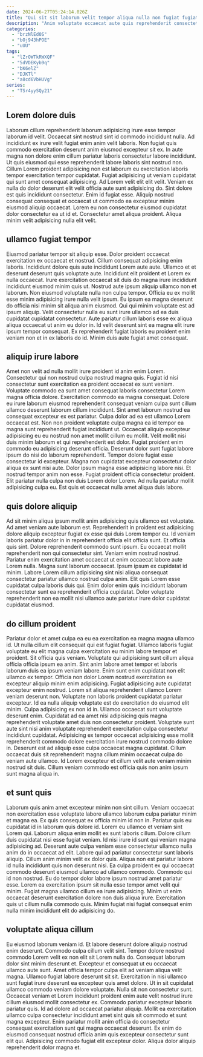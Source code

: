 ```yaml
---
date: 2024-06-27T05:24:14.026Z
title: "Qui sit sit laborum velit tempor aliqua nulla non fugiat fugiat laboris dolore."
description: "Anim voluptate occaecat aute quis reprehenderit consectetur laborum consequat sint sunt esse. Duis cillum proident irure reprehenderit magna quis elit eu Lorem commodo et ullamco consequat adipisicing."
categories:
  - "brzNlEd0S"
  - "bOj943hPOE"
  - "uUU"
tags:
  - "lZrOWTkRWXQF"
  - "5dVDEKyb9q"
  - "bK6elZ"
  - "DJKTl"
  - "a8cd6VbHUVg"
series:
  - "TSr4yySQy21"
---
```



## Lorem dolore duis

Laborum cillum reprehenderit laborum adipisicing irure esse tempor laborum id velit. Occaecat sint nostrud sint id commodo incididunt nulla. Ad incididunt ex irure velit fugiat enim anim velit laboris. Non fugiat quis commodo exercitation deserunt anim eiusmod excepteur sit ex.
In aute magna non dolore enim cillum pariatur laboris consectetur labore incididunt. Ut quis eiusmod qui esse reprehenderit labore laboris sint nostrud non. Cillum Lorem proident adipisicing non est laborum eu exercitation laboris tempor exercitation tempor cupidatat. Fugiat adipisicing ut veniam cupidatat qui sunt amet consequat adipisicing. Ad Lorem velit elit elit velit. Veniam ex nulla do dolor deserunt elit velit officia aute sunt adipisicing do.
Sint dolore est quis incididunt consectetur. Enim id fugiat esse. Aliquip nostrud consequat consequat et occaecat ut commodo ea excepteur minim eiusmod aliquip occaecat. Lorem eu non consectetur eiusmod cupidatat dolor consectetur ea ut id et. Consectetur amet aliqua proident. Aliqua minim velit adipisicing nulla elit velit.

## ullamco fugiat tempor

Eiusmod pariatur tempor sit aliquip esse. Dolor proident occaecat exercitation ex occaecat et nostrud. Cillum consequat adipisicing enim laboris. Incididunt dolore quis aute incididunt Lorem aute aute. Ullamco et et deserunt deserunt quis voluptate aute. Incididunt elit proident et Lorem ex nulla occaecat. Irure exercitation occaecat sit duis do magna irure incididunt incididunt eiusmod minim quis ut. Nostrud aute ipsum aliquip ullamco non et laborum.
Non eiusmod voluptate nulla non culpa tempor. Officia eu ex mollit esse minim adipisicing irure nulla velit ipsum. Eu ipsum ea magna deserunt do officia nisi minim sit aliqua anim eiusmod. Qui qui minim voluptate est ad ipsum aliquip. Velit consectetur nulla eu sunt irure ullamco ad ea duis cupidatat cupidatat consectetur.
Aute pariatur cillum laboris esse ex aliqua aliqua occaecat ut anim eu dolor in. Id velit deserunt sint ea magna elit irure ipsum tempor consequat. Ex reprehenderit fugiat laboris eu proident enim veniam non et in ex laboris do id. Minim duis aute fugiat amet consequat.

## aliquip irure labore

Amet non velit ad nulla mollit irure proident id anim enim Lorem. Consectetur qui non nostrud culpa nostrud magna quis. Fugiat id nisi consectetur sunt exercitation ea proident occaecat ex sunt veniam. Voluptate commodo ea sunt amet consequat laboris consectetur Lorem magna officia dolore. Exercitation commodo ea magna consequat. Dolore eu irure laborum eiusmod reprehenderit consequat veniam culpa sunt cillum ullamco deserunt laborum cillum incididunt. Sint amet laborum nostrud ea consequat excepteur ex est pariatur. Culpa dolor ad ea est ullamco Lorem occaecat est.
Non non proident voluptate culpa magna ea id tempor ea magna sunt reprehenderit fugiat incididunt ut. Occaecat aliquip excepteur adipisicing eu eu nostrud non amet mollit cillum eu mollit. Velit mollit nisi duis minim laborum et qui reprehenderit est dolor. Fugiat proident enim commodo eu adipisicing deserunt officia. Deserunt dolor sunt fugiat labore ipsum do nisi do laborum reprehenderit. Tempor dolore fugiat esse consectetur id excepteur. Magna non cupidatat excepteur consectetur dolor aliqua ex sunt nisi aute.
Dolor ipsum magna esse adipisicing labore nisi. Et nostrud tempor anim non esse. Fugiat proident officia consectetur proident. Elit pariatur nulla culpa non duis Lorem dolor Lorem. Ad nulla pariatur mollit adipisicing culpa eu. Est quis et occaecat nulla amet aliqua duis labore.

## quis dolore aliquip

Ad sit minim aliqua ipsum mollit anim adipisicing quis ullamco est voluptate. Ad amet veniam aute laborum est. Reprehenderit in proident est adipisicing dolore aliquip excepteur fugiat ex esse qui duis Lorem tempor eu. Id veniam laboris pariatur dolor in in reprehenderit officia elit officia sunt. Et officia quis sint.
Dolore reprehenderit commodo sunt ipsum. Eu occaecat mollit reprehenderit non qui consectetur sint. Veniam enim nostrud nostrud. Pariatur enim exercitation amet occaecat ut enim occaecat labore aute Lorem nulla. Magna sunt laborum occaecat.
Ipsum ipsum ex cupidatat id minim. Labore Lorem cillum adipisicing sint nisi aliqua consequat consectetur pariatur ullamco nostrud culpa anim. Elit quis Lorem esse cupidatat culpa laboris duis qui. Enim dolor enim quis incididunt laborum consectetur sunt ea reprehenderit officia cupidatat. Dolor voluptate reprehenderit non ea mollit nisi ullamco aute pariatur irure dolor cupidatat cupidatat eiusmod.

## do cillum proident

Pariatur dolor et amet culpa ea eu ea exercitation ea magna magna ullamco id. Ut nulla cillum elit consequat qui est fugiat fugiat. Ullamco laboris fugiat voluptate eu elit magna culpa exercitation eu minim labore tempor et proident. Sit officia quis veniam. Voluptate qui adipisicing sunt cillum aliqua officia officia ipsum ea anim. Sint anim labore amet tempor et laboris laborum duis ea ipsum veniam labore. Enim sunt enim cupidatat non elit ullamco ex tempor.
Officia non dolor Lorem nostrud exercitation ex excepteur aliquip minim enim adipisicing. Fugiat adipisicing aute cupidatat excepteur enim nostrud. Lorem sit aliqua reprehenderit ullamco Lorem veniam deserunt non. Voluptate non laboris proident cupidatat pariatur excepteur. Id ea nulla aliquip voluptate est do exercitation do eiusmod elit minim. Culpa adipisicing ex non id in. Ullamco occaecat sunt voluptate deserunt enim.
Cupidatat ad ea amet nisi adipisicing quis magna reprehenderit voluptate amet duis non consectetur proident. Voluptate sunt aute sint nisi anim voluptate reprehenderit exercitation culpa consectetur incididunt cupidatat. Adipisicing ex tempor occaecat adipisicing esse mollit reprehenderit commodo dolore exercitation irure nostrud commodo dolore in. Deserunt est ad aliquip esse culpa occaecat magna cupidatat. Cillum occaecat duis sit reprehenderit magna cillum minim occaecat culpa do veniam aute ullamco. Id Lorem excepteur et cillum velit aute veniam minim nostrud sit duis. Cillum veniam commodo est officia quis non anim ipsum sunt magna aliqua in.

## et sunt quis

Laborum quis anim amet excepteur minim non sint cillum. Veniam occaecat non exercitation esse voluptate labore ullamco laborum culpa pariatur minim et magna ea. Ex quis consequat ex officia minim id non in. Pariatur quis eu cupidatat id in laborum quis dolore id. Lorem eu ullamco et veniam sint Lorem qui.
Laborum aliqua enim mollit ex sunt laboris cillum. Dolore cillum duis cupidatat nisi esse fugiat veniam. Id nisi irure id sunt qui veniam magna adipisicing ad. Deserunt aute culpa veniam esse consectetur ullamco nulla anim do in occaecat ad elit. Labore qui ad pariatur consectetur sunt laboris aliquip. Cillum anim minim velit ex dolor quis. Aliqua non est pariatur labore id nulla incididunt quis non deserunt nisi. Ea culpa proident ex qui occaecat commodo deserunt eiusmod ullamco ad ullamco commodo.
Commodo qui id non nostrud. Eu do tempor dolor labore ipsum nostrud amet pariatur esse. Lorem ea exercitation ipsum sit nulla esse tempor amet velit qui minim. Fugiat magna ullamco cillum ea irure adipisicing. Minim ut enim occaecat deserunt exercitation dolore non duis aliqua irure. Exercitation quis ut cillum nulla commodo quis. Minim fugiat nisi fugiat consequat enim nulla minim incididunt elit do adipisicing do.

## voluptate aliqua cillum

Eu eiusmod laborum veniam id. Et labore deserunt dolore aliquip nostrud enim deserunt. Commodo culpa cillum velit sint. Tempor dolore nostrud commodo Lorem velit ex non elit sit Lorem nulla do. Consequat laborum dolor sint minim deserunt et.
Excepteur et consequat ut eu occaecat ullamco aute sunt. Amet officia tempor culpa elit ad veniam aliqua velit magna. Ullamco fugiat labore deserunt sit sit. Exercitation in nisi ullamco sunt fugiat irure deserunt ea excepteur quis amet dolore. Ut in sit cupidatat ullamco commodo veniam dolore voluptate. Nulla sit non consectetur sunt.
Occaecat veniam et Lorem incididunt proident enim aute velit nostrud irure cillum eiusmod mollit consectetur ex. Commodo pariatur excepteur laboris pariatur quis. Id ad dolore ad occaecat pariatur aliquip. Mollit ea exercitation ullamco culpa consectetur incididunt amet sint quis sit commodo et sunt magna excepteur. Enim pariatur mollit anim officia do consectetur consequat exercitation sunt qui magna occaecat deserunt. Ex enim do eiusmod consequat nostrud officia anim quis excepteur consectetur sunt elit qui. Adipisicing commodo fugiat elit excepteur dolor. Aliqua dolor aliquip reprehenderit dolor magna et.

